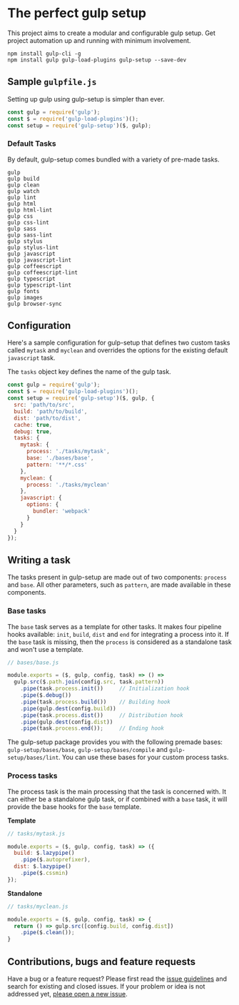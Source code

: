 # The perfect gulp setup
This project aims to create a modular and configurable gulp setup. Get project automation up and running with minimum involvement.

```
npm install gulp-cli -g
npm install gulp gulp-load-plugins gulp-setup --save-dev
```

## Sample `gulpfile.js`
Setting up gulp using gulp-setup is simpler than ever.
```js
const gulp = require('gulp');
const $ = require('gulp-load-plugins')();
const setup = require('gulp-setup')($, gulp);
```

### Default Tasks
By default, gulp-setup comes bundled with a variety of pre-made tasks.
```
gulp
gulp build
gulp clean
gulp watch
gulp lint
gulp html
gulp html-lint
gulp css
gulp css-lint
gulp sass
gulp sass-lint
gulp stylus
gulp stylus-lint
gulp javascript
gulp javascript-lint
gulp coffeescript
gulp coffeescript-lint
gulp typescript
gulp typescript-lint
gulp fonts
gulp images
gulp browser-sync
```


## Configuration
Here's a sample configuration for gulp-setup that defines two custom tasks called `mytask` and `myclean` and overrides the options for the existing default `javascript` task.

The `tasks` object key defines the name of the gulp task.

```js
const gulp = require('gulp');
const $ = require('gulp-load-plugins')();
const setup = require('gulp-setup')($, gulp, {
  src: 'path/to/src',
  build: 'path/to/build',
  dist: 'path/to/dist',
  cache: true,
  debug: true,
  tasks: {
    mytask: {
      process: './tasks/mytask',
      base: './bases/base',
      pattern: '**/*.css'
    },
    myclean: {
      process: './tasks/myclean'
    },
    javascript: {
      options: {
        bundler: 'webpack'
      }
    }
  }
});
```

## Writing a task
The tasks present in gulp-setup are made out of two components: `process` and `base`. All other parameters, such as `pattern`, are made available in these components.

### __Base__ tasks
The `base` task serves as a template for other tasks. It makes four pipeline hooks available: `init`, `build`, `dist` and `end` for integrating a process into it. If the `base` task is missing, then the `process` is considered as a standalone task and won't use a template.

```js
// bases/base.js

module.exports = ($, gulp, config, task) => () =>
  gulp.src($.path.join(config.src, task.pattern))
    .pipe(task.process.init())     // Initialization hook
    .pipe($.debug())
    .pipe(task.process.build())    // Building hook
    .pipe(gulp.dest(config.build))
    .pipe(task.process.dist())     // Distribution hook
    .pipe(gulp.dest(config.dist))
    .pipe(task.process.end());     // Ending hook
```

The gulp-setup package provides you with the following premade bases: `gulp-setup/bases/base`, `gulp-setup/bases/compile` and `gulp-setup/bases/lint`. You can use these bases for your custom process tasks.

### __Process__ tasks
The process task is the main processing that the task is concerned with. It can either be a standalone gulp task, or if combined with a `base` task, it will provide the base hooks for the `base` template.

__Template__
```js
// tasks/mytask.js

module.exports = ($, gulp, config, task) => ({
  build: $.lazypipe()
    .pipe($.autoprefixer),
  dist: $.lazypipe()
    .pipe($.cssmin)
});
```

__Standalone__
```js
// tasks/myclean.js

module.exports = ($, gulp, config, task) => {
  return () => gulp.src([config.build, config.dist])
    .pipe($.clean());
}
```


## Contributions, bugs and feature requests

Have a bug or a feature request? Please first read the [issue guidelines](https://github.com/alexgrozav/gulp-setup/blob/master/CONTRIBUTING.md) and search for existing and closed issues. If your problem or idea is not addressed yet, [please open a new issue](https://github.com/alexgrozav/gulp-setup/issues/new).
